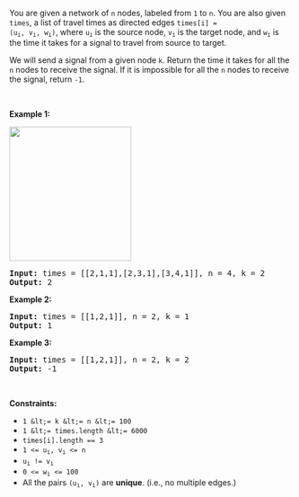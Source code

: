 You are given a network of `` n `` nodes, labeled from `` 1 `` to `` n ``. You are also given `` times ``, a list of travel times as directed edges <code>times[i] = (u<sub>i</sub>, v<sub>i</sub>, w<sub>i</sub>)</code>, where <code>u<sub>i</sub></code> is the source node, <code>v<sub>i</sub></code> is the target node, and <code>w<sub>i</sub></code> is the time it takes for a signal to travel from source to target.

We will send a signal from a given node `` k ``. Return the time it takes for all the `` n `` nodes to receive the signal. If it is impossible for all the `` n `` nodes to receive the signal, return `` -1 ``.

&nbsp;

__Example 1:__

<img alt="" src="https://assets.leetcode.com/uploads/2019/05/23/931_example_1.png" style="width: 217px; height: 239px;"/>

<pre>
<strong>Input:</strong> times = [[2,1,1],[2,3,1],[3,4,1]], n = 4, k = 2
<strong>Output:</strong> 2
</pre>

__Example 2:__

<pre>
<strong>Input:</strong> times = [[1,2,1]], n = 2, k = 1
<strong>Output:</strong> 1
</pre>

__Example 3:__

<pre>
<strong>Input:</strong> times = [[1,2,1]], n = 2, k = 2
<strong>Output:</strong> -1
</pre>

&nbsp;

__Constraints:__

*   `` 1 &lt;= k &lt;= n &lt;= 100 ``
*   `` 1 &lt;= times.length &lt;= 6000 ``
*   `` times[i].length == 3 ``
*   <code>1 &lt;= u<sub>i</sub>, v<sub>i</sub> &lt;= n</code>
*   <code>u<sub>i</sub> != v<sub>i</sub></code>
*   <code>0 &lt;= w<sub>i</sub> &lt;= 100</code>
*   All the pairs <code>(u<sub>i</sub>, v<sub>i</sub>)</code> are __unique__. (i.e., no multiple edges.)